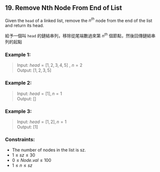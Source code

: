 ## 19. Remove Nth Node From End of List  

Given the `head` of a linked list, remove the $n^{th}$ node from the end of the list and return its head.  

給予一個叫 `head` 的鏈結串列，移除從尾端數過來第 $n^{th}$ 個節點，然後回傳鏈結串列的起點  

### Example 1:  

> Input: $head = [1,2,3,4,5]$ , $n = 2$  
> Output: $[1,2,3,5]$  

### Example 2:  

> Input: $head = [1], n = 1$  
> Output: $[]$  

### Example 3:  

> Input: $head = [1,2], n = 1$  
> Output: $[1]$  


### Constraints:  

* The number of nodes in the list is sz.  
* $1 \leq sz \leq 30$  
* $0 \leq Node.val \leq 100$  
* $1 \leq n \leq sz$  
